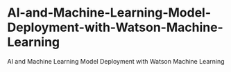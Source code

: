 # AI-and-Machine-Learning-Model-Deployment-with-Watson-Machine-Learning
AI and Machine Learning Model Deployment with Watson Machine Learning
